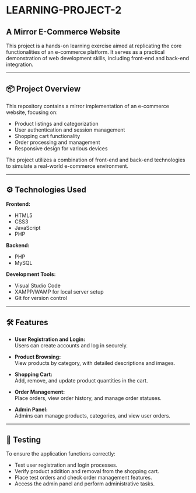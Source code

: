 # LEARNING-PROJECT-2

## A Mirror E-Commerce Website

This project is a hands-on learning exercise aimed at replicating the core functionalities of an e-commerce platform. It serves as a practical demonstration of web development skills, including front-end and back-end integration.

---

## 📦 Project Overview

This repository contains a mirror implementation of an e-commerce website, focusing on:

- Product listings and categorization  
- User authentication and session management  
- Shopping cart functionality  
- Order processing and management  
- Responsive design for various devices


The project utilizes a combination of front-end and back-end technologies to simulate a real-world e-commerce environment.

---

## ⚙️ Technologies Used

**Frontend:**

- HTML5  
- CSS3  
- JavaScript  
- PHP  

**Backend:**

- PHP  
- MySQL  

**Development Tools:**

- Visual Studio Code  
- XAMPP/WAMP for local server setup  
- Git for version control  

---

## 🛠️ Features

- **User Registration and Login:**  
  Users can create accounts and log in securely.

- **Product Browsing:**  
  View products by category, with detailed descriptions and images.

- **Shopping Cart:**  
  Add, remove, and update product quantities in the cart.

- **Order Management:**  
  Place orders, view order history, and manage order statuses.

- **Admin Panel:**  
  Admins can manage products, categories, and view user orders.

---

## 🧪 Testing

To ensure the application functions correctly:

- Test user registration and login processes.  
- Verify product addition and removal from the shopping cart.  
- Place test orders and check order management features.  
- Access the admin panel and perform administrative tasks.

